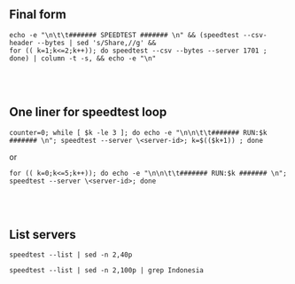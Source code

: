 ## Final form
```
echo -e "\n\t\t####### SPEEDTEST ####### \n" && (speedtest --csv-header --bytes | sed 's/Share,//g' &&
for (( k=1;k<=2;k++)); do speedtest --csv --bytes --server 1701 ; done) | column -t -s, && echo -e "\n"
```


<br><br>  
## One liner for speedtest loop

`counter=0; while [ $k -le 3 ]; do echo -e "\n\n\t\t####### RUN:$k ####### \n"; speedtest --server \<server-id>; k=$(($k+1)) ; done`

or  

`for (( k=0;k<=5;k++)); do echo -e "\n\n\t\t####### RUN:$k ####### \n"; speedtest --server \<server-id>; done`



<br><br>  
## List servers
```  
speedtest --list | sed -n 2,40p  
```
```
speedtest --list | sed -n 2,100p | grep Indonesia
```
